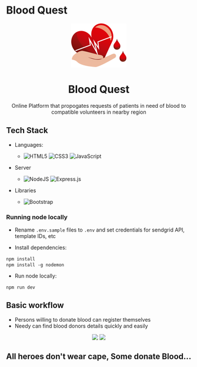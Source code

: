 # Blood Quest
<div align="center">
  <img src="https://raw.githubusercontent.com/OmkarPh/BloodQuest/master/public/images/logo20kb.png">
  <h1> Blood Quest </h1>
  <p> Online Platform that propogates requests of patients in need of blood to compatible volunteers in nearby region </p>
</div>

## Tech Stack
- Languages: 
  - <img alt="HTML5" src="https://img.shields.io/badge/html5%20-%23E34F26.svg?&style=for-the-badge&logo=html5&logoColor=white"/> <img alt="CSS3" src="https://img.shields.io/badge/css3%20-%231572B6.svg?&style=for-the-badge&logo=css3&logoColor=white"/> <img alt="JavaScript" src="https://img.shields.io/badge/javascript%20-%23323330.svg?&style=for-the-badge&logo=javascript&logoColor=%23F7DF1E"/>

- Server
  - <img alt="NodeJS" src="https://img.shields.io/badge/node.js%20-%2343853D.svg?&style=for-the-badge&logo=node.js&logoColor=white"/> <img alt="Express.js" src="https://img.shields.io/badge/express.js%20-%23404d59.svg?&style=for-the-badge"/>
  
- Libraries
  - <img alt="Bootstrap" src="https://img.shields.io/badge/bootstrap%20-%23563D7C.svg?&style=for-the-badge&logo=bootstrap&logoColor=white"/>



### Running node locally

- Rename ```.env.sample``` files to ```.env``` and set credentials for sendgrid API, template IDs, etc

- Install dependencies:
```
npm install
npm install -g nodemon
```

- Run node locally:
```
npm run dev
```

## Basic workflow
  - Persons willing to donate blood can register themselves
  - Needy can find blood donors details quickly and easily


<div align="center">
  <img src="https://forthebadge.com/images/badges/built-with-love.svg">
  <img src="https://forthebadge.com/images/badges/made-with-javascript.svg">
</div>



## All heroes don't wear cape, Some donate Blood...
